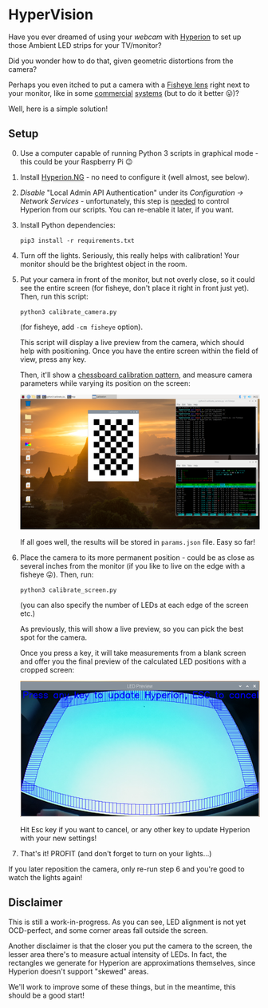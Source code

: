 # HyperVision

Have you ever dreamed of using your *webcam* with [Hyperion](https://github.com/hyperion-project/hyperion.ng)
to set up those Ambient LED strips for your TV/monitor?

Did you wonder how to do that, given geometric distortions from the camera?

Perhaps you even itched to put a camera with a [Fisheye lens](https://en.wikipedia.org/wiki/Fisheye_lens)
right next to your monitor, like in some
[commercial](https://us.govee.com/products/immersion-tv-backlights)
[systems](https://ambivision.tv/) (but to do it better 😛)?

Well, here is a simple solution!

## Setup

0.  Use a computer capable of running Python 3 scripts in graphical mode - this could be your Raspberry Pi 😉

1.  Install [Hyperion.NG](https://docs.hyperion-project.org/en/user/Installation.html) - no need to configure it (well almost, see below).

2.  *Disable* "Local Admin API Authentication" under its *Configuration -> Network Services* - unfortunately,
    this step is [needed](https://github.com/hyperion-project/hyperion.ng/issues/1251) to control Hyperion from our scripts.
    You can re-enable it later, if you want.

3.  Install Python dependencies:
    ```
    pip3 install -r requirements.txt
    ```

4.  Turn off the lights. Seriously, this really helps with calibration! Your monitor should be the brightest object in the room.

5.  Put your camera in front of the monitor, but not overly close, so it could see the entire screen
    (for fisheye, don't place it right in front just yet). Then, run this script:
    ```
    python3 calibrate_camera.py
    ```
    (for fisheye, add `-cm fisheye` option).

    This script will display a live preview from the camera, which should help with positioning.
    Once you have the entire screen within the field of view, press any key.

    Then, it'll show a [chessboard calibration pattern](https://docs.opencv.org/master/dc/dbb/tutorial_py_calibration.html),
    and measure camera parameters while varying its position on the screen:

    ![Image of chessboard](images/chessboard.png)

    If all goes well, the results will be stored in `params.json` file. Easy so far!

6.  Place the camera to its more permanent position - could be as close as several inches from the monitor
    (if you like to live on the edge with a fisheye 😛). Then, run:
    ```
    python3 calibrate_screen.py
    ```
    (you can also specify the number of LEDs at each edge of the screen etc.)

    As previously, this will show a live preview, so you can pick the best spot for the camera.

    Once you press a key, it will take measurements from a blank screen and offer you the final preview
    of the calculated LED positions with a cropped screen:

    ![Image of LED preview](images/led_preview.png)

    Hit Esc key if you want to cancel, or any other key to update Hyperion with your new settings!

7.  That's it! PROFIT (and don't forget to turn on your lights...)

If you later reposition the camera, only re-run step 6 and you're good to watch the lights again!

## Disclaimer

This is still a work-in-progress. As you can see, LED alignment is not yet OCD-perfect, and some
corner areas fall outside the screen.

Another disclaimer is that the closer you put the camera to the screen, the lesser area
there's to measure actual intensity of LEDs. In fact, the rectangles we generate
for Hyperion are approximations themselves, since Hyperion doesn't support "skewed" areas.

We'll work to improve some of these things, but in the meantime, this should be a good start!

